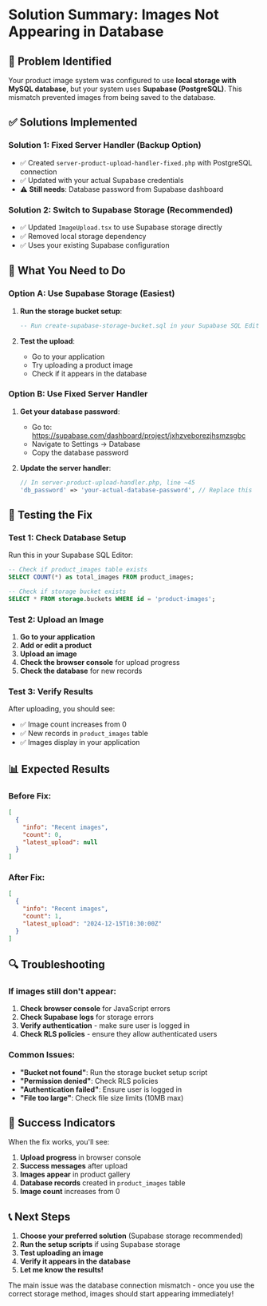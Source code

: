 # Solution Summary: Images Not Appearing in Database

## 🎯 **Problem Identified**

Your product image system was configured to use **local storage with MySQL database**, but your system uses **Supabase (PostgreSQL)**. This mismatch prevented images from being saved to the database.

## ✅ **Solutions Implemented**

### Solution 1: Fixed Server Handler (Backup Option)
- ✅ Created `server-product-upload-handler-fixed.php` with PostgreSQL connection
- ✅ Updated with your actual Supabase credentials
- ⚠️ **Still needs**: Database password from Supabase dashboard

### Solution 2: Switch to Supabase Storage (Recommended)
- ✅ Updated `ImageUpload.tsx` to use Supabase storage directly
- ✅ Removed local storage dependency
- ✅ Uses your existing Supabase configuration

## 🔧 **What You Need to Do**

### Option A: Use Supabase Storage (Easiest)

1. **Run the storage bucket setup**:
   ```sql
   -- Run create-supabase-storage-bucket.sql in your Supabase SQL Editor
   ```

2. **Test the upload**:
   - Go to your application
   - Try uploading a product image
   - Check if it appears in the database

### Option B: Use Fixed Server Handler

1. **Get your database password**:
   - Go to: https://supabase.com/dashboard/project/jxhzveborezjhsmzsgbc
   - Navigate to Settings → Database
   - Copy the database password

2. **Update the server handler**:
   ```php
   // In server-product-upload-handler.php, line ~45
   'db_password' => 'your-actual-database-password', // Replace this
   ```

## 🧪 **Testing the Fix**

### Test 1: Check Database Setup
Run this in your Supabase SQL Editor:
```sql
-- Check if product_images table exists
SELECT COUNT(*) as total_images FROM product_images;

-- Check if storage bucket exists
SELECT * FROM storage.buckets WHERE id = 'product-images';
```

### Test 2: Upload an Image
1. **Go to your application**
2. **Add or edit a product**
3. **Upload an image**
4. **Check the browser console** for upload progress
5. **Check the database** for new records

### Test 3: Verify Results
After uploading, you should see:
- ✅ Image count increases from 0
- ✅ New records in `product_images` table
- ✅ Images display in your application

## 📊 **Expected Results**

### Before Fix:
```json
[
  {
    "info": "Recent images",
    "count": 0,
    "latest_upload": null
  }
]
```

### After Fix:
```json
[
  {
    "info": "Recent images", 
    "count": 1,
    "latest_upload": "2024-12-15T10:30:00Z"
  }
]
```

## 🔍 **Troubleshooting**

### If images still don't appear:

1. **Check browser console** for JavaScript errors
2. **Check Supabase logs** for storage errors
3. **Verify authentication** - make sure user is logged in
4. **Check RLS policies** - ensure they allow authenticated users

### Common Issues:

- **"Bucket not found"**: Run the storage bucket setup script
- **"Permission denied"**: Check RLS policies
- **"Authentication failed"**: Ensure user is logged in
- **"File too large"**: Check file size limits (10MB max)

## 🎉 **Success Indicators**

When the fix works, you'll see:

1. **Upload progress** in browser console
2. **Success messages** after upload
3. **Images appear** in product gallery
4. **Database records** created in `product_images` table
5. **Image count** increases from 0

## 📞 **Next Steps**

1. **Choose your preferred solution** (Supabase storage recommended)
2. **Run the setup scripts** if using Supabase storage
3. **Test uploading an image**
4. **Verify it appears in the database**
5. **Let me know the results!**

The main issue was the database connection mismatch - once you use the correct storage method, images should start appearing immediately!

